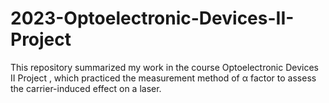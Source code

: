 # 2023-Optoelectronic-Devices-II-Project
This repository summarized my work in the course Optoelectronic Devices II Project , which practiced the measurement method of α factor to assess the carrier-induced effect on a laser.
